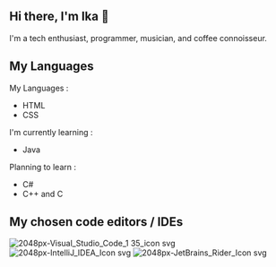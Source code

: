 ## Hi there, I'm Ika 👋

I'm a tech enthusiast, programmer, musician, and coffee connoisseur.
##
## My Languages
My Languages :
- HTML
- CSS

I'm currently learning :
- Java

Planning to learn :
- C#
- C++ and C
##
## My chosen code editors / IDEs
![2048px-Visual_Studio_Code_1 35_icon svg](https://github.com/user-attachments/assets/1ac160c9-e975-44de-a253-e52c1d344f14)      ![2048px-IntelliJ_IDEA_Icon svg](https://github.com/user-attachments/assets/ec1de49f-0b41-43cd-ace3-c7735f9f2045)      ![2048px-JetBrains_Rider_Icon svg](https://github.com/user-attachments/assets/8ddb0e23-5b1d-454f-a572-edb4531875df)
<!--
**Ikachenko/Ikachenko** is a ✨ _special_ ✨ repository because its `README.md` (this file) appears on your GitHub profile.

Here are some ideas to get you started:

- 🔭 I’m currently working on ...
- 🌱 I’m currently learning ...
- 👯 I’m looking to collaborate on ...
- 🤔 I’m looking for help with ...
- 💬 Ask me about ...
- 📫 How to reach me: ...
- 😄 Pronouns: ...
- ⚡ Fun fact: ...
-->
